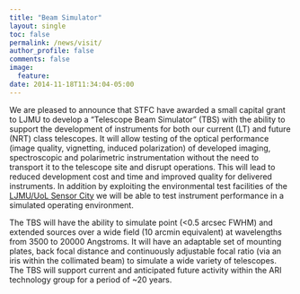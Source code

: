 ```yaml
---
title: "Beam Simulator"
layout: single
toc: false
permalink: /news/visit/
author_profile: false
comments: false
image:
  feature:
date: 2014-11-18T11:34:04-05:00
---
```


We are pleased to announce that STFC have awarded a small capital grant to LJMU to develop a “Telescope Beam Simulator” (TBS) 
with the ability to support the development of instruments for both our current (LT) and future (NRT) 
class telescopes. It will allow testing of the optical performance (image quality, vignetting, induced polarization) 
of developed imaging, spectroscopic and polarimetric instrumentation without the need to transport it to the telescope site 
and disrupt operations. This will lead to reduced development cost and time and improved quality for delivered instruments. 
In addition by exploiting the environmental test facilities of the [LJMU/UoL Sensor City](http://www.sensorcity.co.uk) 
we will be able to test instrument performance in a simulated operating environment.

The TBS will have the ability to simulate point (<0.5 arcsec FWHM) and extended sources over a wide field 
(10 arcmin equivalent) at wavelengths from 3500 to 20000 Angstroms. It will have an adaptable set of mounting 
plates, back focal distance and continuously adjustable focal ratio (via an iris within the collimated beam) 
to simulate a wide variety of telescopes. The TBS will support current and anticipated future activity within 
the ARI technology group for a period of ~20 years.
